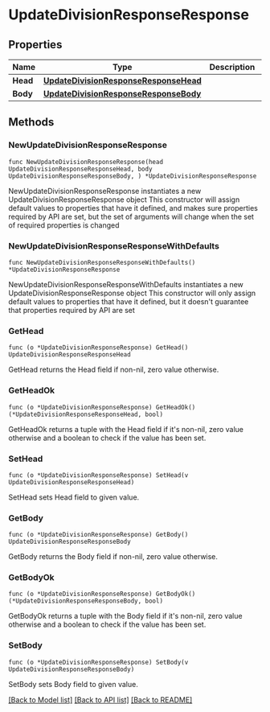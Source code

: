# UpdateDivisionResponseResponse

## Properties

Name | Type | Description | Notes
------------ | ------------- | ------------- | -------------
**Head** | [**UpdateDivisionResponseResponseHead**](UpdateDivisionResponseResponseHead.md) |  | 
**Body** | [**UpdateDivisionResponseResponseBody**](UpdateDivisionResponseResponseBody.md) |  | 

## Methods

### NewUpdateDivisionResponseResponse

`func NewUpdateDivisionResponseResponse(head UpdateDivisionResponseResponseHead, body UpdateDivisionResponseResponseBody, ) *UpdateDivisionResponseResponse`

NewUpdateDivisionResponseResponse instantiates a new UpdateDivisionResponseResponse object
This constructor will assign default values to properties that have it defined,
and makes sure properties required by API are set, but the set of arguments
will change when the set of required properties is changed

### NewUpdateDivisionResponseResponseWithDefaults

`func NewUpdateDivisionResponseResponseWithDefaults() *UpdateDivisionResponseResponse`

NewUpdateDivisionResponseResponseWithDefaults instantiates a new UpdateDivisionResponseResponse object
This constructor will only assign default values to properties that have it defined,
but it doesn't guarantee that properties required by API are set

### GetHead

`func (o *UpdateDivisionResponseResponse) GetHead() UpdateDivisionResponseResponseHead`

GetHead returns the Head field if non-nil, zero value otherwise.

### GetHeadOk

`func (o *UpdateDivisionResponseResponse) GetHeadOk() (*UpdateDivisionResponseResponseHead, bool)`

GetHeadOk returns a tuple with the Head field if it's non-nil, zero value otherwise
and a boolean to check if the value has been set.

### SetHead

`func (o *UpdateDivisionResponseResponse) SetHead(v UpdateDivisionResponseResponseHead)`

SetHead sets Head field to given value.


### GetBody

`func (o *UpdateDivisionResponseResponse) GetBody() UpdateDivisionResponseResponseBody`

GetBody returns the Body field if non-nil, zero value otherwise.

### GetBodyOk

`func (o *UpdateDivisionResponseResponse) GetBodyOk() (*UpdateDivisionResponseResponseBody, bool)`

GetBodyOk returns a tuple with the Body field if it's non-nil, zero value otherwise
and a boolean to check if the value has been set.

### SetBody

`func (o *UpdateDivisionResponseResponse) SetBody(v UpdateDivisionResponseResponseBody)`

SetBody sets Body field to given value.



[[Back to Model list]](../README.md#documentation-for-models) [[Back to API list]](../README.md#documentation-for-api-endpoints) [[Back to README]](../README.md)


